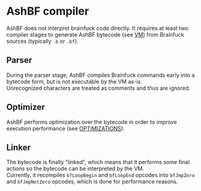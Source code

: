 # AshBF compiler

AshBF does not interpret brainfuck code directly. It requires at least two compiler stages to generate AshBF bytecode (see [VM](VM.md)) from Brainfuck sources (typically `.b` or `.bf`).

## Parser

During the parser stage, AshBF compiles Brainfuck commands early into a bytecode form, but is not executable by the VM as-is.  
Unrecognized characters are treated as comments and thus are ignored.

## Optimizer

AshBF performs optimization over the bytecode in order to improve execution performance (see [OPTIMIZATIONS](OPTIMIZATIONS.md)).

## Linker

The bytecode is finally "linked", which means that it performs some final actions so the bytecode can be interpreted by the VM.  
Currently, it recompiles `bfLoopBegin` and `bfLoopEnd` opcodes into `bfJmpZero` and `bfJmpNotZero` opcodes, which is done for performance reasons.